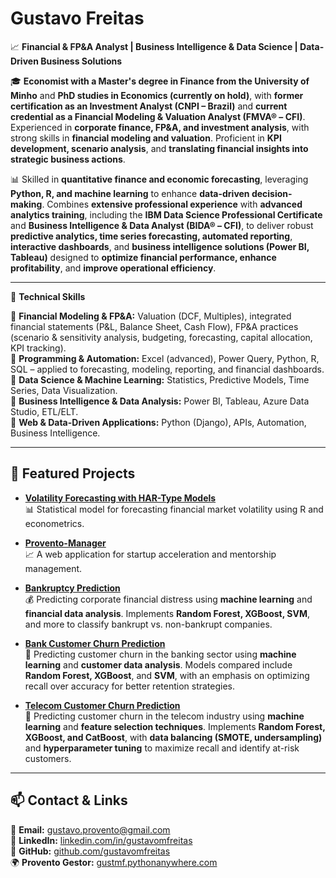 # Gustavo Freitas

📈 **Financial & FP&A Analyst | Business Intelligence & Data Science | Data-Driven Business Solutions**

🎓 **Economist with a Master's degree in Finance from the University of Minho** and **PhD studies in Economics (currently on hold)**, with **former certification as an Investment Analyst (CNPI – Brazil)** and **current credential as a Financial Modeling & Valuation Analyst (FMVA® – CFI)**. Experienced in **corporate finance, FP&A, and investment analysis**, with strong skills in **financial modeling and valuation**. Proficient in **KPI development, scenario analysis**, and **translating financial insights into strategic business actions**.

📊 Skilled in **quantitative finance and economic forecasting**, leveraging **Python, R, and machine learning** to enhance **data-driven decision-making**. Combines **extensive professional experience** with **advanced analytics training**, including the **IBM Data Science Professional Certificate** and **Business Intelligence & Data Analyst (BIDA® – CFI)**, to deliver robust **predictive analytics, time series forecasting, automated reporting**, **interactive dashboards**, and **business intelligence solutions (Power BI, Tableau)** designed to **optimize financial performance, enhance profitability**, and **improve operational efficiency**.

---

🔧 **Technical Skills**

📌 **Financial Modeling & FP&A:** Valuation (DCF, Multiples), integrated financial statements (P&L, Balance Sheet, Cash Flow), FP&A practices (scenario & sensitivity analysis, budgeting, forecasting, capital allocation, KPI tracking). <br>
📌 **Programming & Automation:** Excel (advanced), Power Query, Python, R, SQL – applied to forecasting, modeling, reporting, and financial dashboards. <br>
📌 **Data Science & Machine Learning:** Statistics, Predictive Models, Time Series, Data Visualization. <br>
📌 **Business Intelligence & Data Analysis:** Power BI, Tableau, Azure Data Studio, ETL/ELT. <br>
📌 **Web & Data-Driven Applications:** Python (Django), APIs, Automation, Business Intelligence. <br>

---

## 🚀 Featured Projects

- **[Volatility Forecasting with HAR-Type Models](https://github.com/gustavo-m-freitas/MSc-Thesis-R)**  
  📊 Statistical model for forecasting financial market volatility using R and econometrics.

- **[Provento-Manager](https://github.com/gustavo-m-freitas/Provento-Manager)**  
  📈 A web application for startup acceleration and mentorship management.

- **[Bankruptcy Prediction](https://github.com/gustavo-m-freitas/Bankruptcy-Prediction)**  
  💰 Predicting corporate financial distress using **machine learning** and **financial data analysis**. Implements **Random Forest, XGBoost, SVM**, and more to classify bankrupt vs. non-bankrupt companies.

- **[Bank Customer Churn Prediction](https://github.com/gustavo-m-freitas/Bank-Churn)**  
  🏦 Predicting customer churn in the banking sector using **machine learning** and **customer data analysis**. Models compared include **Random Forest, XGBoost**, and **SVM**, with an emphasis on optimizing recall over accuracy for better retention strategies.

- **[Telecom Customer Churn Prediction](https://github.com/gustavo-m-freitas/Telecom_Churn)**  
  📡 Predicting customer churn in the telecom industry using **machine learning** and **feature selection techniques**. Implements **Random Forest, XGBoost, and CatBoost**, with **data balancing (SMOTE, undersampling)** and **hyperparameter tuning** to maximize recall and identify at-risk customers.

---

## 📫 Contact & Links

📩 **Email:** gustavo.provento@gmail.com  
💼 **LinkedIn:** [linkedin.com/in/gustavomfreitas](https://www.linkedin.com/in/gustavo-m-freitas)  
📂 **GitHub:** [github.com/gustavomfreitas](https://github.com/gustavo-m-freitas)  
🌍 **Provento Gestor:** [gustmf.pythonanywhere.com](https://gustmf.pythonanywhere.com)

